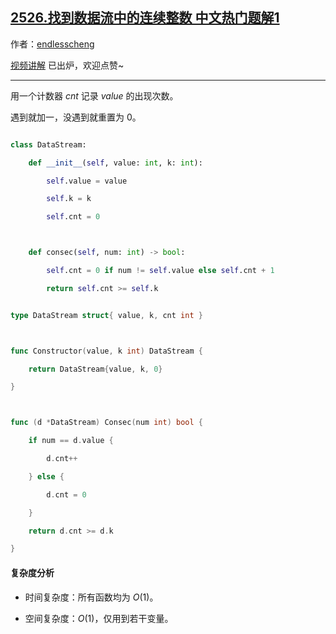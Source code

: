 ## [2526.找到数据流中的连续整数 中文热门题解1](https://leetcode.cn/problems/find-consecutive-integers-from-a-data-stream/solutions/100000/mo-ni-by-endlesscheng-rcjh)

作者：[endlesscheng](https://leetcode.cn/u/endlesscheng)

[视频讲解](https://www.bilibili.com/video/BV1i24y1e7E7/) 已出炉，欢迎点赞~

---

用一个计数器 $\textit{cnt}$ 记录 $\textit{value}$ 的出现次数。

遇到就加一，没遇到就重置为 $0$。

```py [sol1-Python3]
class DataStream:
    def __init__(self, value: int, k: int):
        self.value = value
        self.k = k
        self.cnt = 0

    def consec(self, num: int) -> bool:
        self.cnt = 0 if num != self.value else self.cnt + 1
        return self.cnt >= self.k
```

```go [sol1-Go]
type DataStream struct{ value, k, cnt int }

func Constructor(value, k int) DataStream {
	return DataStream{value, k, 0}
}

func (d *DataStream) Consec(num int) bool {
	if num == d.value {
		d.cnt++
	} else {
		d.cnt = 0
	}
	return d.cnt >= d.k
}
```

#### 复杂度分析

- 时间复杂度：所有函数均为 $O(1)$。
- 空间复杂度：$O(1)$，仅用到若干变量。

